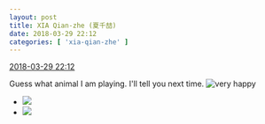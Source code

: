 ```yaml
---
layout: post
title: XIA Qian-zhe (夏千喆)
date: 2018-03-29 22:12
categories: [ 'xia-qian-zhe' ]
---
```


<div class="weibo-info">
  <a href="https://weibo.com/6505420082/G9FacAect">2018-03-29 22:12</a>
</div>

Guess what animal I am playing. I'll tell you next time. ![very happy](https://img.t.sinajs.cn/t4/appstyle/expression/ext/normal/58/mb_org.gif)

<!-- more -->

<ul class="weibo-pic-list-1">
  <li class="weibo-pic">
    <a href="http://wx2.sinaimg.cn/mw690/0076g4Wmgy1fpu1lz1120j31301ay7wh.jpg"><img src="http://wx2.sinaimg.cn/thumb150/0076g4Wmgy1fpu1lz1120j31301ay7wh.jpg"/></a>
  </li>
  <li class="weibo-pic">
    <a href="http://wx4.sinaimg.cn/mw690/0076g4Wmgy1fpu1m0ebb2j31381dl7wh.jpg"><img src="http://wx4.sinaimg.cn/thumb150/0076g4Wmgy1fpu1m0ebb2j31381dl7wh.jpg"/></a>
  </li>
</ul>

